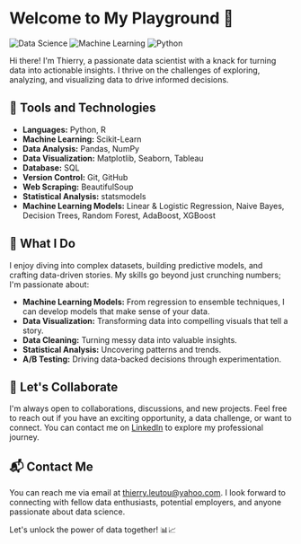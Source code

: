 <!--
**Mas73rs/mas73rs** is a ✨ _special_ ✨ repository because its `README.md` (this file) appears on your GitHub profile.

Here are some ideas to get you started:

- 🔭 I’m currently working on ...
- 🌱 I’m currently learning ...
- 👯 I’m looking to collaborate on ...
- 🤔 I’m looking for help with ...
- 💬 Ask me about ...
- 📫 How to reach me: ...
- 😄 Pronouns: ...
- ⚡ Fun fact: ...
-->

# Welcome to My Playground 🚀

![Data Science](https://img.shields.io/badge/Data%20Science-Enthusiast-brightgreen)
![Machine Learning](https://img.shields.io/badge/Machine%20Learning-Geek-blue)
![Python](https://img.shields.io/badge/Python-Developer-yellow)

Hi there! I'm Thierry, a passionate data scientist with a knack for turning data into actionable insights. I thrive on the challenges of exploring, analyzing, and visualizing data to drive informed decisions. 

## 🔧 Tools and Technologies
- **Languages:** Python, R
- **Machine Learning:** Scikit-Learn
- **Data Analysis:** Pandas, NumPy
- **Data Visualization:** Matplotlib, Seaborn, Tableau
- **Database:** SQL
- **Version Control:** Git, GitHub
- **Web Scraping:** BeautifulSoup
- **Statistical Analysis:** statsmodels
- **Machine Learning Models:** Linear & Logistic Regression, Naive Bayes, Decision Trees, Random Forest, AdaBoost, XGBoost

## 🚀 What I Do
I enjoy diving into complex datasets, building predictive models, and crafting data-driven stories. My skills go beyond just crunching numbers; I'm passionate about:
- **Machine Learning Models:** From regression to ensemble techniques, I can develop models that make sense of your data.
- **Data Visualization:** Transforming data into compelling visuals that tell a story.
- **Data Cleaning:** Turning messy data into valuable insights.
- **Statistical Analysis:** Uncovering patterns and trends.
- **A/B Testing:** Driving data-backed decisions through experimentation.
  

## 🤝 Let's Collaborate
I'm always open to collaborations, discussions, and new projects. Feel free to reach out if you have an exciting opportunity, a data challenge, or want to connect. You can contact me on [LinkedIn](https://www.linkedin.com/in/thierry-leutou) to explore my professional journey.

## 📬 Contact Me
You can reach me via email at [thierry.leutou@yahoo.com](mailto:thierry.leutou@yahoo.com). I look forward to connecting with fellow data enthusiasts, potential employers, and anyone passionate about data science.

Let's unlock the power of data together! 📊📈

